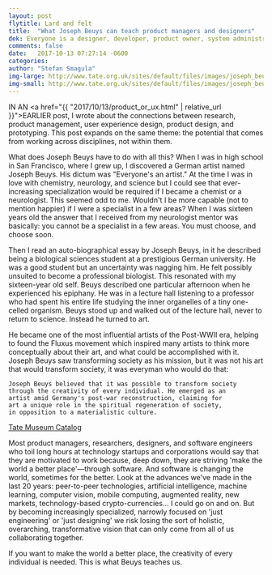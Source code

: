 ```yaml
---
layout: post
flytitle: Lard and felt
title:  "What Joseph Beuys can teach product managers and designers"
dek: Everyone is a designer, developer, product owner, system administrator, and artist
comments: false
date:   2017-10-13 07:27:14 -0600
categories: 
author: "Stefan Smagula"
img-large: http://www.tate.org.uk/sites/default/files/images/joseph_beuys_talking_to_richard_hamilton_at_tate.jpg
img-small: http://www.tate.org.uk/sites/default/files/images/joseph_beuys_talking_to_richard_hamilton_at_tate.jpg
---
```

IN AN <a href="{{ "2017/10/13/product_or_ux.html" | relative_url }}">EARLIER</a> post, I wrote about the connections between research, product management, user experience design, product design, and prototyping. This post expands on the same theme: the potential that comes from working across disciplines, not within them.

What does Joseph Beuys have to do with all this? When I was in high school in San Francisco, where I grew up, I discovered a German artist named Joseph Beuys. His dictum was "Everyone's an artist." At the time I was in love with chemistry, neurology, and science but I could see that ever-increasing specialization would be required if I became a chemist or a neurologist. This seemed odd to me. Wouldn't I be more capable (not to mention happier) if I were a specialist in a few areas? When I was sixteen years old the answer that I received from my neurologist mentor was basically: you cannot be a specialist in a few areas. You must choose, and choose soon.

Then I read an auto-biographical essay by Joseph Beuys, in it he described being a biological sciences student at a prestigious German university. He was a good student but an uncertainty was nagging him. He felt possibly unsuited to become a professional biologist. This resonated with my sixteen-year old self. Beuys described one particular afternoon when he experienced his epiphany. He was in a lecture hall listening to a professor who had spent his entire life studying the inner organelles of a tiny one-celled organism. Beuys stood up and walked out of the lecture hall, never to return to science. Instead he turned to art. 

He became one of the most influential artists of the Post-WWII era, helping to found the Fluxus movement which inspired many artists to think more conceptually about their art, and what could be accomplished with it. Joseph Beuys saw transforming society as his mission, but it was not his art that would transform society, it was everyman who would do that:

	Joseph Beuys believed that it was possible to transform society 
	through the creativity of every individual. He emerged as an 
	artist amid Germany's post-war reconstruction, claiming for 
	art a unique role in the spiritual regeneration of society, 
	in opposition to a materialistic culture. 
	
<a href="http://www.tate.org.uk/whats-on/tate-liverpool/exhibition/joseph-beuys-revolution-us">Tate Museum Catalog</a>

Most product managers, researchers, designers, and software engineers who toil long hours at technology startups and corporations would say that they are motivated to work because, deep down, they are striving 'make the world a better place'&mdash;through software. And software is changing the world, sometimes for the better. Look at the advances we've made in the last 20 years: peer-to-peer technologies, artificial intelligence, machine learning, computer vision, mobile computing, augmented reality, new markets, technology-based crypto-currencies... I could go on and on. But by becoming increasingly specialized, narrowly focused on 'just engineering' or 'just designing' we risk losing the sort of holistic, overarching, transformative vision that can only come from all of us collaborating together. 

If you want to make the world a better place, the creativity of every individual is needed. This is what Beuys teaches us.